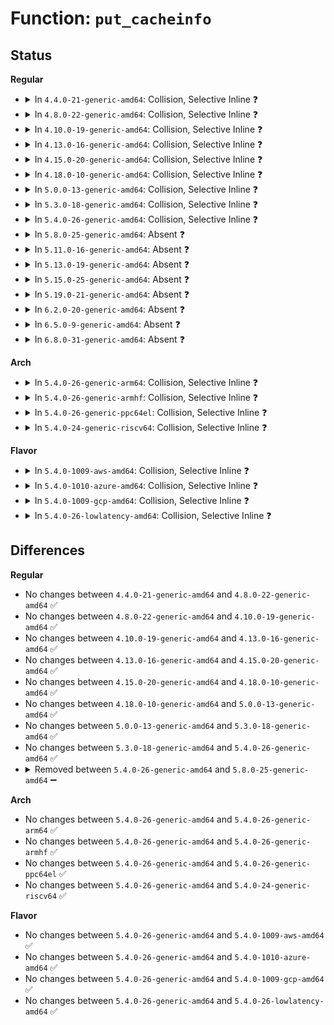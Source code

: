 # Function: <code>put_cacheinfo</code>

## Status
<b>Regular</b>
<ul>
<li>
<details>
<summary>In <code>4.4.0-21-generic-amd64</code>: Collision, Selective Inline ❓</summary>

```c
int put_cacheinfo(struct sk_buff * skb, long unsigned int cstamp, long unsigned int tstamp, u32 preferred, u32 valid)
```

```json
{
  "name": "put_cacheinfo",
  "collision_type": "Static-Static Collision",
  "inline_type": "Selective",
  "funcs": [
    {
      "addr": 18446744071586777797,
      "name": "put_cacheinfo",
      "external": false,
      "loc": "net/ipv4/devinet.c:1490",
      "file": "net/ipv4/devinet.c",
      "inline": "not declared, inlined",
      "caller_inline": [
        "net/ipv4/devinet.c:inet_fill_ifaddr"
      ],
      "caller_func": []
    },
    {
      "addr": 18446744071587009200,
      "name": "put_cacheinfo",
      "external": false,
      "loc": "net/ipv6/addrconf.c:4265",
      "file": "net/ipv6/addrconf.c",
      "inline": "seen, unknown",
      "caller_inline": [],
      "caller_func": [
        "net/ipv6/addrconf.c:inet6_fill_ifaddr",
        "net/ipv6/addrconf.c:inet6_dump_addr",
        "net/ipv6/addrconf.c:inet6_dump_addr"
      ]
    }
  ],
  "symbols": [
    {
      "addr": 18446744071587009200,
      "name": "put_cacheinfo",
      "section": ".text",
      "bind": "STB_LOCAL",
      "size": 155
    }
  ]
}
```
</details>
</li>
<li>
<details>
<summary>In <code>4.8.0-22-generic-amd64</code>: Collision, Selective Inline ❓</summary>

```c
int put_cacheinfo(struct sk_buff * skb, long unsigned int cstamp, long unsigned int tstamp, u32 preferred, u32 valid)
```

```json
{
  "name": "put_cacheinfo",
  "collision_type": "Static-Static Collision",
  "inline_type": "Selective",
  "funcs": [
    {
      "addr": 18446744071587225077,
      "name": "put_cacheinfo",
      "external": false,
      "loc": "net/ipv4/devinet.c:1516",
      "file": "net/ipv4/devinet.c",
      "inline": "not declared, inlined",
      "caller_inline": [
        "net/ipv4/devinet.c:inet_fill_ifaddr"
      ],
      "caller_func": []
    },
    {
      "addr": 18446744071587456144,
      "name": "put_cacheinfo",
      "external": false,
      "loc": "net/ipv6/addrconf.c:4517",
      "file": "net/ipv6/addrconf.c",
      "inline": "seen, unknown",
      "caller_inline": [],
      "caller_func": [
        "net/ipv6/addrconf.c:inet6_dump_addr",
        "net/ipv6/addrconf.c:inet6_dump_addr",
        "net/ipv6/addrconf.c:inet6_fill_ifaddr"
      ]
    }
  ],
  "symbols": [
    {
      "addr": 18446744071587456144,
      "name": "put_cacheinfo",
      "section": ".text",
      "bind": "STB_LOCAL",
      "size": 155
    }
  ]
}
```
</details>
</li>
<li>
<details>
<summary>In <code>4.10.0-19-generic-amd64</code>: Collision, Selective Inline ❓</summary>

```c
int put_cacheinfo(struct sk_buff * skb, long unsigned int cstamp, long unsigned int tstamp, u32 preferred, u32 valid)
```

```json
{
  "name": "put_cacheinfo",
  "collision_type": "Static-Static Collision",
  "inline_type": "Selective",
  "funcs": [
    {
      "addr": 18446744071587425621,
      "name": "put_cacheinfo",
      "external": false,
      "loc": "net/ipv4/devinet.c:1516",
      "file": "net/ipv4/devinet.c",
      "inline": "not declared, inlined",
      "caller_inline": [
        "net/ipv4/devinet.c:inet_fill_ifaddr"
      ],
      "caller_func": []
    },
    {
      "addr": 18446744071587659680,
      "name": "put_cacheinfo",
      "external": false,
      "loc": "net/ipv6/addrconf.c:4560",
      "file": "net/ipv6/addrconf.c",
      "inline": "seen, unknown",
      "caller_inline": [],
      "caller_func": [
        "net/ipv6/addrconf.c:inet6_dump_addr",
        "net/ipv6/addrconf.c:inet6_dump_addr",
        "net/ipv6/addrconf.c:inet6_fill_ifaddr"
      ]
    }
  ],
  "symbols": [
    {
      "addr": 18446744071587659680,
      "name": "put_cacheinfo",
      "section": ".text",
      "bind": "STB_LOCAL",
      "size": 155
    }
  ]
}
```
</details>
</li>
<li>
<details>
<summary>In <code>4.13.0-16-generic-amd64</code>: Collision, Selective Inline ❓</summary>

```c
int put_cacheinfo(struct sk_buff * skb, long unsigned int cstamp, long unsigned int tstamp, u32 preferred, u32 valid)
```

```json
{
  "name": "put_cacheinfo",
  "collision_type": "Static-Static Collision",
  "inline_type": "Selective",
  "funcs": [
    {
      "addr": 18446744071587562017,
      "name": "put_cacheinfo",
      "external": false,
      "loc": "net/ipv4/devinet.c:1556",
      "file": "net/ipv4/devinet.c",
      "inline": "not declared, inlined",
      "caller_inline": [
        "net/ipv4/devinet.c:inet_fill_ifaddr"
      ],
      "caller_func": []
    },
    {
      "addr": 18446744071587809024,
      "name": "put_cacheinfo",
      "external": false,
      "loc": "net/ipv6/addrconf.c:4638",
      "file": "net/ipv6/addrconf.c",
      "inline": "seen, unknown",
      "caller_inline": [],
      "caller_func": [
        "net/ipv6/addrconf.c:inet6_dump_addr",
        "net/ipv6/addrconf.c:inet6_dump_addr",
        "net/ipv6/addrconf.c:inet6_fill_ifaddr"
      ]
    }
  ],
  "symbols": [
    {
      "addr": 18446744071587809024,
      "name": "put_cacheinfo",
      "section": ".text",
      "bind": "STB_LOCAL",
      "size": 155
    }
  ]
}
```
</details>
</li>
<li>
<details>
<summary>In <code>4.15.0-20-generic-amd64</code>: Collision, Selective Inline ❓</summary>

```c
int put_cacheinfo(struct sk_buff * skb, long unsigned int cstamp, long unsigned int tstamp, u32 preferred, u32 valid)
```

```json
{
  "name": "put_cacheinfo",
  "collision_type": "Static-Static Collision",
  "inline_type": "Selective",
  "funcs": [
    {
      "addr": 18446744071588085329,
      "name": "put_cacheinfo",
      "external": false,
      "loc": "net/ipv4/devinet.c:1565",
      "file": "net/ipv4/devinet.c",
      "inline": "not declared, inlined",
      "caller_inline": [
        "net/ipv4/devinet.c:inet_fill_ifaddr"
      ],
      "caller_func": []
    },
    {
      "addr": 18446744071588338320,
      "name": "put_cacheinfo",
      "external": false,
      "loc": "net/ipv6/addrconf.c:4642",
      "file": "net/ipv6/addrconf.c",
      "inline": "seen, unknown",
      "caller_inline": [],
      "caller_func": [
        "net/ipv6/addrconf.c:inet6_dump_addr",
        "net/ipv6/addrconf.c:inet6_dump_addr",
        "net/ipv6/addrconf.c:inet6_fill_ifaddr"
      ]
    }
  ],
  "symbols": [
    {
      "addr": 18446744071588338320,
      "name": "put_cacheinfo",
      "section": ".text",
      "bind": "STB_LOCAL",
      "size": 155
    }
  ]
}
```
</details>
</li>
<li>
<details>
<summary>In <code>4.18.0-10-generic-amd64</code>: Collision, Selective Inline ❓</summary>

```c
int put_cacheinfo(struct sk_buff * skb, long unsigned int cstamp, long unsigned int tstamp, u32 preferred, u32 valid)
```

```json
{
  "name": "put_cacheinfo",
  "collision_type": "Static-Static Collision",
  "inline_type": "Selective",
  "funcs": [
    {
      "addr": 18446744071588438841,
      "name": "put_cacheinfo",
      "external": false,
      "loc": "net/ipv4/devinet.c:1573",
      "file": "net/ipv4/devinet.c",
      "inline": "not declared, inlined",
      "caller_inline": [
        "net/ipv4/devinet.c:inet_fill_ifaddr"
      ],
      "caller_func": []
    },
    {
      "addr": 18446744071588695360,
      "name": "put_cacheinfo",
      "external": false,
      "loc": "net/ipv6/addrconf.c:4763",
      "file": "net/ipv6/addrconf.c",
      "inline": "seen, unknown",
      "caller_inline": [],
      "caller_func": [
        "net/ipv6/addrconf.c:inet6_dump_addr",
        "net/ipv6/addrconf.c:inet6_dump_addr",
        "net/ipv6/addrconf.c:inet6_fill_ifaddr"
      ]
    }
  ],
  "symbols": [
    {
      "addr": 18446744071588695360,
      "name": "put_cacheinfo",
      "section": ".text",
      "bind": "STB_LOCAL",
      "size": 155
    }
  ]
}
```
</details>
</li>
<li>
<details>
<summary>In <code>5.0.0-13-generic-amd64</code>: Collision, Selective Inline ❓</summary>

```c
int put_cacheinfo(struct sk_buff * skb, long unsigned int cstamp, long unsigned int tstamp, u32 preferred, u32 valid)
```

```json
{
  "name": "put_cacheinfo",
  "collision_type": "Static-Static Collision",
  "inline_type": "Selective",
  "funcs": [
    {
      "addr": 18446744071588631421,
      "name": "put_cacheinfo",
      "external": false,
      "loc": "net/ipv4/devinet.c:1585",
      "file": "net/ipv4/devinet.c",
      "inline": "not declared, inlined",
      "caller_inline": [
        "net/ipv4/devinet.c:inet_fill_ifaddr"
      ],
      "caller_func": []
    },
    {
      "addr": 18446744071588913600,
      "name": "put_cacheinfo",
      "external": false,
      "loc": "net/ipv6/addrconf.c:4785",
      "file": "net/ipv6/addrconf.c",
      "inline": "seen, unknown",
      "caller_inline": [],
      "caller_func": [
        "net/ipv6/addrconf.c:in6_dump_addrs",
        "net/ipv6/addrconf.c:in6_dump_addrs",
        "net/ipv6/addrconf.c:inet6_fill_ifaddr"
      ]
    }
  ],
  "symbols": [
    {
      "addr": 18446744071588913600,
      "name": "put_cacheinfo",
      "section": ".text",
      "bind": "STB_LOCAL",
      "size": 155
    }
  ]
}
```
</details>
</li>
<li>
<details>
<summary>In <code>5.3.0-18-generic-amd64</code>: Collision, Selective Inline ❓</summary>

```c
int put_cacheinfo(struct sk_buff * skb, long unsigned int cstamp, long unsigned int tstamp, u32 preferred, u32 valid)
```

```json
{
  "name": "put_cacheinfo",
  "collision_type": "Static-Static Collision",
  "inline_type": "Selective",
  "funcs": [
    {
      "addr": 18446744071589043464,
      "name": "put_cacheinfo",
      "external": false,
      "loc": "net/ipv4/devinet.c:1635",
      "file": "net/ipv4/devinet.c",
      "inline": "not declared, inlined",
      "caller_inline": [
        "net/ipv4/devinet.c:inet_fill_ifaddr"
      ],
      "caller_func": []
    },
    {
      "addr": 18446744071589355856,
      "name": "put_cacheinfo",
      "external": false,
      "loc": "net/ipv6/addrconf.c:4821",
      "file": "net/ipv6/addrconf.c",
      "inline": "seen, unknown",
      "caller_inline": [],
      "caller_func": [
        "net/ipv6/addrconf.c:in6_dump_addrs",
        "net/ipv6/addrconf.c:in6_dump_addrs",
        "net/ipv6/addrconf.c:inet6_fill_ifaddr"
      ]
    }
  ],
  "symbols": [
    {
      "addr": 18446744071589355856,
      "name": "put_cacheinfo",
      "section": ".text",
      "bind": "STB_LOCAL",
      "size": 159
    }
  ]
}
```
</details>
</li>
<li>
<details>
<summary>In <code>5.4.0-26-generic-amd64</code>: Collision, Selective Inline ❓</summary>

```c
int put_cacheinfo(struct sk_buff * skb, long unsigned int cstamp, long unsigned int tstamp, u32 preferred, u32 valid)
```

```json
{
  "name": "put_cacheinfo",
  "collision_type": "Static-Static Collision",
  "inline_type": "Selective",
  "funcs": [
    {
      "addr": 18446744071589267608,
      "name": "put_cacheinfo",
      "external": false,
      "loc": "net/ipv4/devinet.c:1630",
      "file": "net/ipv4/devinet.c",
      "inline": "not declared, inlined",
      "caller_inline": [
        "net/ipv4/devinet.c:inet_fill_ifaddr"
      ],
      "caller_func": []
    },
    {
      "addr": 18446744071589579968,
      "name": "put_cacheinfo",
      "external": false,
      "loc": "net/ipv6/addrconf.c:4850",
      "file": "net/ipv6/addrconf.c",
      "inline": "seen, unknown",
      "caller_inline": [],
      "caller_func": [
        "net/ipv6/addrconf.c:in6_dump_addrs",
        "net/ipv6/addrconf.c:in6_dump_addrs",
        "net/ipv6/addrconf.c:inet6_fill_ifaddr"
      ]
    }
  ],
  "symbols": [
    {
      "addr": 18446744071589579968,
      "name": "put_cacheinfo",
      "section": ".text",
      "bind": "STB_LOCAL",
      "size": 159
    }
  ]
}
```
</details>
</li>
<li>
<details>
<summary>In <code>5.8.0-25-generic-amd64</code>: Absent ❓</summary>

```json
{
  "name": "put_cacheinfo",
  "collision_type": "Static-Static Collision",
  "inline_type": "Full",
  "funcs": [
    {
      "addr": 18446744071590242312,
      "name": "put_cacheinfo",
      "external": false,
      "loc": "net/ipv4/devinet.c:1636",
      "file": "net/ipv4/devinet.c",
      "inline": "not declared, inlined",
      "caller_inline": [
        "net/ipv4/devinet.c:inet_fill_ifaddr"
      ],
      "caller_func": []
    },
    {
      "addr": 18446744071590593623,
      "name": "put_cacheinfo",
      "external": false,
      "loc": "net/ipv6/addrconf.c:4867",
      "file": "net/ipv6/addrconf.c",
      "inline": "not declared, inlined",
      "caller_inline": [
        "net/ipv6/addrconf.c:inet6_fill_ifacaddr",
        "net/ipv6/addrconf.c:inet6_fill_ifmcaddr",
        "net/ipv6/addrconf.c:inet6_fill_ifaddr"
      ],
      "caller_func": []
    }
  ],
  "symbols": []
}
```
</details>
</li>
<li>
<details>
<summary>In <code>5.11.0-16-generic-amd64</code>: Absent ❓</summary>

```json
{
  "name": "put_cacheinfo",
  "collision_type": "Static-Static Collision",
  "inline_type": "Full",
  "funcs": [
    {
      "addr": 18446744071590295016,
      "name": "put_cacheinfo",
      "external": false,
      "loc": "net/ipv4/devinet.c:1635",
      "file": "net/ipv4/devinet.c",
      "inline": "not declared, inlined",
      "caller_inline": [
        "net/ipv4/devinet.c:inet_fill_ifaddr"
      ],
      "caller_func": []
    },
    {
      "addr": 18446744071590661287,
      "name": "put_cacheinfo",
      "external": false,
      "loc": "net/ipv6/addrconf.c:4894",
      "file": "net/ipv6/addrconf.c",
      "inline": "not declared, inlined",
      "caller_inline": [
        "net/ipv6/addrconf.c:inet6_fill_ifacaddr",
        "net/ipv6/addrconf.c:inet6_fill_ifmcaddr",
        "net/ipv6/addrconf.c:inet6_fill_ifaddr"
      ],
      "caller_func": []
    }
  ],
  "symbols": []
}
```
</details>
</li>
<li>
<details>
<summary>In <code>5.13.0-19-generic-amd64</code>: Absent ❓</summary>

```json
{
  "name": "put_cacheinfo",
  "collision_type": "Static-Static Collision",
  "inline_type": "Full",
  "funcs": [
    {
      "addr": 18446744071590210648,
      "name": "put_cacheinfo",
      "external": false,
      "loc": "net/ipv4/devinet.c:1635",
      "file": "net/ipv4/devinet.c",
      "inline": "not declared, inlined",
      "caller_inline": [
        "net/ipv4/devinet.c:inet_fill_ifaddr"
      ],
      "caller_func": []
    },
    {
      "addr": 18446744071590588281,
      "name": "put_cacheinfo",
      "external": false,
      "loc": "net/ipv6/addrconf.c:4898",
      "file": "net/ipv6/addrconf.c",
      "inline": "not declared, inlined",
      "caller_inline": [
        "net/ipv6/addrconf.c:in6_dump_addrs",
        "net/ipv6/addrconf.c:inet6_fill_ifacaddr",
        "net/ipv6/addrconf.c:inet6_fill_ifaddr"
      ],
      "caller_func": []
    }
  ],
  "symbols": []
}
```
</details>
</li>
<li>
<details>
<summary>In <code>5.15.0-25-generic-amd64</code>: Absent ❓</summary>

```json
{
  "name": "put_cacheinfo",
  "collision_type": "Static-Static Collision",
  "inline_type": "Full",
  "funcs": [
    {
      "addr": 18446744071590991512,
      "name": "put_cacheinfo",
      "external": false,
      "loc": "net/ipv4/devinet.c:1635",
      "file": "net/ipv4/devinet.c",
      "inline": "not declared, inlined",
      "caller_inline": [
        "net/ipv4/devinet.c:inet_fill_ifaddr"
      ],
      "caller_func": []
    },
    {
      "addr": 18446744071591399961,
      "name": "put_cacheinfo",
      "external": false,
      "loc": "net/ipv6/addrconf.c:4934",
      "file": "net/ipv6/addrconf.c",
      "inline": "not declared, inlined",
      "caller_inline": [
        "net/ipv6/addrconf.c:in6_dump_addrs",
        "net/ipv6/addrconf.c:inet6_fill_ifacaddr",
        "net/ipv6/addrconf.c:inet6_fill_ifaddr"
      ],
      "caller_func": []
    }
  ],
  "symbols": []
}
```
</details>
</li>
<li>
<details>
<summary>In <code>5.19.0-21-generic-amd64</code>: Absent ❓</summary>

```json
{
  "name": "put_cacheinfo",
  "collision_type": "Static-Static Collision",
  "inline_type": "Full",
  "funcs": [
    {
      "addr": 18446744071592637420,
      "name": "put_cacheinfo",
      "external": false,
      "loc": "net/ipv4/devinet.c:1640",
      "file": "net/ipv4/devinet.c",
      "inline": "not declared, inlined",
      "caller_inline": [
        "net/ipv4/devinet.c:inet_fill_ifaddr"
      ],
      "caller_func": []
    },
    {
      "addr": 18446744071593076233,
      "name": "put_cacheinfo",
      "external": false,
      "loc": "net/ipv6/addrconf.c:4946",
      "file": "net/ipv6/addrconf.c",
      "inline": "not declared, inlined",
      "caller_inline": [
        "net/ipv6/addrconf.c:in6_dump_addrs",
        "net/ipv6/addrconf.c:inet6_fill_ifacaddr",
        "net/ipv6/addrconf.c:inet6_fill_ifaddr"
      ],
      "caller_func": []
    }
  ],
  "symbols": []
}
```
</details>
</li>
<li>
<details>
<summary>In <code>6.2.0-20-generic-amd64</code>: Absent ❓</summary>

```json
{
  "name": "put_cacheinfo",
  "collision_type": "Static-Static Collision",
  "inline_type": "Full",
  "funcs": [
    {
      "addr": 18446744071594503414,
      "name": "put_cacheinfo",
      "external": false,
      "loc": "net/ipv4/devinet.c:1641",
      "file": "net/ipv4/devinet.c",
      "inline": "not declared, inlined",
      "caller_inline": [
        "net/ipv4/devinet.c:inet_fill_ifaddr"
      ],
      "caller_func": []
    },
    {
      "addr": 18446744071594970425,
      "name": "put_cacheinfo",
      "external": false,
      "loc": "net/ipv6/addrconf.c:4959",
      "file": "net/ipv6/addrconf.c",
      "inline": "not declared, inlined",
      "caller_inline": [
        "net/ipv6/addrconf.c:in6_dump_addrs",
        "net/ipv6/addrconf.c:inet6_fill_ifacaddr",
        "net/ipv6/addrconf.c:inet6_fill_ifaddr"
      ],
      "caller_func": []
    }
  ],
  "symbols": []
}
```
</details>
</li>
<li>
<details>
<summary>In <code>6.5.0-9-generic-amd64</code>: Absent ❓</summary>

```json
{
  "name": "put_cacheinfo",
  "collision_type": "Static-Static Collision",
  "inline_type": "Full",
  "funcs": [
    {
      "addr": 18446744071594895030,
      "name": "put_cacheinfo",
      "external": false,
      "loc": "net/ipv4/devinet.c:1644",
      "file": "net/ipv4/devinet.c",
      "inline": "not declared, inlined",
      "caller_inline": [
        "net/ipv4/devinet.c:inet_fill_ifaddr"
      ],
      "caller_func": []
    },
    {
      "addr": 18446744071595363254,
      "name": "put_cacheinfo",
      "external": false,
      "loc": "net/ipv6/addrconf.c:4965",
      "file": "net/ipv6/addrconf.c",
      "inline": "not declared, inlined",
      "caller_inline": [
        "net/ipv6/addrconf.c:in6_dump_addrs",
        "net/ipv6/addrconf.c:inet6_fill_ifacaddr",
        "net/ipv6/addrconf.c:inet6_fill_ifaddr"
      ],
      "caller_func": []
    }
  ],
  "symbols": []
}
```
</details>
</li>
<li>
<details>
<summary>In <code>6.8.0-31-generic-amd64</code>: Absent ❓</summary>

```json
{
  "name": "put_cacheinfo",
  "collision_type": "Static-Static Collision",
  "inline_type": "Full",
  "funcs": [
    {
      "addr": 18446744071595706359,
      "name": "put_cacheinfo",
      "external": false,
      "loc": "net/ipv4/devinet.c:1661",
      "file": "net/ipv4/devinet.c",
      "inline": "not declared, inlined",
      "caller_inline": [
        "net/ipv4/devinet.c:inet_fill_ifaddr"
      ],
      "caller_func": []
    },
    {
      "addr": 18446744071596204150,
      "name": "put_cacheinfo",
      "external": false,
      "loc": "net/ipv6/addrconf.c:5020",
      "file": "net/ipv6/addrconf.c",
      "inline": "not declared, inlined",
      "caller_inline": [
        "net/ipv6/addrconf.c:in6_dump_addrs",
        "net/ipv6/addrconf.c:inet6_fill_ifacaddr",
        "net/ipv6/addrconf.c:inet6_fill_ifaddr"
      ],
      "caller_func": []
    }
  ],
  "symbols": []
}
```
</details>
</li>
</ul>
<b>Arch</b>
<ul>
<li>
<details>
<summary>In <code>5.4.0-26-generic-arm64</code>: Collision, Selective Inline ❓</summary>

```c
int put_cacheinfo(struct sk_buff * skb, long unsigned int cstamp, long unsigned int tstamp, u32 preferred, u32 valid)
```

```json
{
  "name": "put_cacheinfo",
  "collision_type": "Static-Static Collision",
  "inline_type": "Selective",
  "funcs": [
    {
      "addr": 18446603336502897380,
      "name": "put_cacheinfo",
      "external": false,
      "loc": "net/ipv4/devinet.c:1630",
      "file": "net/ipv4/devinet.c",
      "inline": "not declared, inlined",
      "caller_inline": [
        "net/ipv4/devinet.c:inet_fill_ifaddr"
      ],
      "caller_func": []
    },
    {
      "addr": 18446603336503255232,
      "name": "put_cacheinfo",
      "external": false,
      "loc": "net/ipv6/addrconf.c:4850",
      "file": "net/ipv6/addrconf.c",
      "inline": "seen, unknown",
      "caller_inline": [],
      "caller_func": [
        "net/ipv6/addrconf.c:in6_dump_addrs",
        "net/ipv6/addrconf.c:in6_dump_addrs",
        "net/ipv6/addrconf.c:inet6_fill_ifaddr"
      ]
    }
  ],
  "symbols": [
    {
      "addr": 18446603336503255232,
      "name": "put_cacheinfo",
      "section": ".text",
      "bind": "STB_LOCAL",
      "size": 212
    }
  ]
}
```
</details>
</li>
<li>
<details>
<summary>In <code>5.4.0-26-generic-armhf</code>: Collision, Selective Inline ❓</summary>

```c
int put_cacheinfo(struct sk_buff * skb, long unsigned int cstamp, long unsigned int tstamp, u32 preferred, u32 valid)
```

```json
{
  "name": "put_cacheinfo",
  "collision_type": "Static-Static Collision",
  "inline_type": "Selective",
  "funcs": [
    {
      "addr": 3235590668,
      "name": "put_cacheinfo",
      "external": false,
      "loc": "net/ipv4/devinet.c:1630",
      "file": "net/ipv4/devinet.c",
      "inline": "not declared, inlined",
      "caller_inline": [
        "net/ipv4/devinet.c:inet_fill_ifaddr"
      ],
      "caller_func": []
    },
    {
      "addr": 3235929228,
      "name": "put_cacheinfo",
      "external": false,
      "loc": "net/ipv6/addrconf.c:4850",
      "file": "net/ipv6/addrconf.c",
      "inline": "seen, unknown",
      "caller_inline": [],
      "caller_func": [
        "net/ipv6/addrconf.c:in6_dump_addrs",
        "net/ipv6/addrconf.c:in6_dump_addrs",
        "net/ipv6/addrconf.c:inet6_fill_ifaddr"
      ]
    }
  ],
  "symbols": [
    {
      "addr": 3235929228,
      "name": "put_cacheinfo",
      "section": ".text",
      "bind": "STB_LOCAL",
      "size": 160
    }
  ]
}
```
</details>
</li>
<li>
<details>
<summary>In <code>5.4.0-26-generic-ppc64el</code>: Collision, Selective Inline ❓</summary>

```c
int put_cacheinfo(struct sk_buff * skb, long unsigned int cstamp, long unsigned int tstamp, u32 preferred, u32 valid)
```

```json
{
  "name": "put_cacheinfo",
  "collision_type": "Static-Static Collision",
  "inline_type": "Selective",
  "funcs": [
    {
      "addr": 13835058055296561056,
      "name": "put_cacheinfo",
      "external": false,
      "loc": "net/ipv4/devinet.c:1630",
      "file": "net/ipv4/devinet.c",
      "inline": "not declared, inlined",
      "caller_inline": [
        "net/ipv4/devinet.c:inet_fill_ifaddr"
      ],
      "caller_func": []
    },
    {
      "addr": 13835058055297000720,
      "name": "put_cacheinfo",
      "external": false,
      "loc": "net/ipv6/addrconf.c:4850",
      "file": "net/ipv6/addrconf.c",
      "inline": "seen, unknown",
      "caller_inline": [],
      "caller_func": [
        "net/ipv6/addrconf.c:in6_dump_addrs",
        "net/ipv6/addrconf.c:in6_dump_addrs",
        "net/ipv6/addrconf.c:inet6_fill_ifaddr"
      ]
    }
  ],
  "symbols": [
    {
      "addr": 13835058055297000720,
      "name": "put_cacheinfo",
      "section": ".text",
      "bind": "STB_LOCAL",
      "size": 204
    }
  ]
}
```
</details>
</li>
<li>
<details>
<summary>In <code>5.4.0-24-generic-riscv64</code>: Collision, Selective Inline ❓</summary>

```c
int put_cacheinfo(struct sk_buff * skb, long unsigned int cstamp, long unsigned int tstamp, u32 preferred, u32 valid)
```

```json
{
  "name": "put_cacheinfo",
  "collision_type": "Static-Static Collision",
  "inline_type": "Selective",
  "funcs": [
    {
      "addr": 18446743936278994534,
      "name": "put_cacheinfo",
      "external": false,
      "loc": "net/ipv4/devinet.c:1630",
      "file": "net/ipv4/devinet.c",
      "inline": "not declared, inlined",
      "caller_inline": [
        "net/ipv4/devinet.c:inet_fill_ifaddr"
      ],
      "caller_func": []
    },
    {
      "addr": 18446743936279283100,
      "name": "put_cacheinfo",
      "external": false,
      "loc": "net/ipv6/addrconf.c:4850",
      "file": "net/ipv6/addrconf.c",
      "inline": "seen, unknown",
      "caller_inline": [],
      "caller_func": [
        "net/ipv6/addrconf.c:in6_dump_addrs",
        "net/ipv6/addrconf.c:in6_dump_addrs",
        "net/ipv6/addrconf.c:inet6_fill_ifaddr"
      ]
    }
  ],
  "symbols": [
    {
      "addr": 18446743936279283100,
      "name": "put_cacheinfo",
      "section": ".text",
      "bind": "STB_LOCAL",
      "size": 126
    }
  ]
}
```
</details>
</li>
</ul>
<b>Flavor</b>
<ul>
<li>
<details>
<summary>In <code>5.4.0-1009-aws-amd64</code>: Collision, Selective Inline ❓</summary>

```c
int put_cacheinfo(struct sk_buff * skb, long unsigned int cstamp, long unsigned int tstamp, u32 preferred, u32 valid)
```

```json
{
  "name": "put_cacheinfo",
  "collision_type": "Static-Static Collision",
  "inline_type": "Selective",
  "funcs": [
    {
      "addr": 18446744071588873784,
      "name": "put_cacheinfo",
      "external": false,
      "loc": "net/ipv4/devinet.c:1630",
      "file": "net/ipv4/devinet.c",
      "inline": "not declared, inlined",
      "caller_inline": [
        "net/ipv4/devinet.c:inet_fill_ifaddr"
      ],
      "caller_func": []
    },
    {
      "addr": 18446744071589184336,
      "name": "put_cacheinfo",
      "external": false,
      "loc": "net/ipv6/addrconf.c:4850",
      "file": "net/ipv6/addrconf.c",
      "inline": "seen, unknown",
      "caller_inline": [],
      "caller_func": [
        "net/ipv6/addrconf.c:in6_dump_addrs",
        "net/ipv6/addrconf.c:in6_dump_addrs",
        "net/ipv6/addrconf.c:inet6_fill_ifaddr"
      ]
    }
  ],
  "symbols": [
    {
      "addr": 18446744071589184336,
      "name": "put_cacheinfo",
      "section": ".text",
      "bind": "STB_LOCAL",
      "size": 159
    }
  ]
}
```
</details>
</li>
<li>
<details>
<summary>In <code>5.4.0-1010-azure-amd64</code>: Collision, Selective Inline ❓</summary>

```c
int put_cacheinfo(struct sk_buff * skb, long unsigned int cstamp, long unsigned int tstamp, u32 preferred, u32 valid)
```

```json
{
  "name": "put_cacheinfo",
  "collision_type": "Static-Static Collision",
  "inline_type": "Selective",
  "funcs": [
    {
      "addr": 18446744071588585720,
      "name": "put_cacheinfo",
      "external": false,
      "loc": "net/ipv4/devinet.c:1630",
      "file": "net/ipv4/devinet.c",
      "inline": "not declared, inlined",
      "caller_inline": [
        "net/ipv4/devinet.c:inet_fill_ifaddr"
      ],
      "caller_func": []
    },
    {
      "addr": 18446744071588909328,
      "name": "put_cacheinfo",
      "external": false,
      "loc": "net/ipv6/addrconf.c:4850",
      "file": "net/ipv6/addrconf.c",
      "inline": "seen, unknown",
      "caller_inline": [],
      "caller_func": [
        "net/ipv6/addrconf.c:in6_dump_addrs",
        "net/ipv6/addrconf.c:in6_dump_addrs",
        "net/ipv6/addrconf.c:inet6_fill_ifaddr"
      ]
    }
  ],
  "symbols": [
    {
      "addr": 18446744071588909328,
      "name": "put_cacheinfo",
      "section": ".text",
      "bind": "STB_LOCAL",
      "size": 159
    }
  ]
}
```
</details>
</li>
<li>
<details>
<summary>In <code>5.4.0-1009-gcp-amd64</code>: Collision, Selective Inline ❓</summary>

```c
int put_cacheinfo(struct sk_buff * skb, long unsigned int cstamp, long unsigned int tstamp, u32 preferred, u32 valid)
```

```json
{
  "name": "put_cacheinfo",
  "collision_type": "Static-Static Collision",
  "inline_type": "Selective",
  "funcs": [
    {
      "addr": 18446744071589310168,
      "name": "put_cacheinfo",
      "external": false,
      "loc": "net/ipv4/devinet.c:1630",
      "file": "net/ipv4/devinet.c",
      "inline": "not declared, inlined",
      "caller_inline": [
        "net/ipv4/devinet.c:inet_fill_ifaddr"
      ],
      "caller_func": []
    },
    {
      "addr": 18446744071589621200,
      "name": "put_cacheinfo",
      "external": false,
      "loc": "net/ipv6/addrconf.c:4850",
      "file": "net/ipv6/addrconf.c",
      "inline": "seen, unknown",
      "caller_inline": [],
      "caller_func": [
        "net/ipv6/addrconf.c:in6_dump_addrs",
        "net/ipv6/addrconf.c:in6_dump_addrs",
        "net/ipv6/addrconf.c:inet6_fill_ifaddr"
      ]
    }
  ],
  "symbols": [
    {
      "addr": 18446744071589621200,
      "name": "put_cacheinfo",
      "section": ".text",
      "bind": "STB_LOCAL",
      "size": 159
    }
  ]
}
```
</details>
</li>
<li>
<details>
<summary>In <code>5.4.0-26-lowlatency-amd64</code>: Collision, Selective Inline ❓</summary>

```c
int put_cacheinfo(struct sk_buff * skb, long unsigned int cstamp, long unsigned int tstamp, u32 preferred, u32 valid)
```

```json
{
  "name": "put_cacheinfo",
  "collision_type": "Static-Static Collision",
  "inline_type": "Selective",
  "funcs": [
    {
      "addr": 18446744071589351977,
      "name": "put_cacheinfo",
      "external": false,
      "loc": "net/ipv4/devinet.c:1630",
      "file": "net/ipv4/devinet.c",
      "inline": "not declared, inlined",
      "caller_inline": [
        "net/ipv4/devinet.c:inet_fill_ifaddr"
      ],
      "caller_func": []
    },
    {
      "addr": 18446744071589669712,
      "name": "put_cacheinfo",
      "external": false,
      "loc": "net/ipv6/addrconf.c:4850",
      "file": "net/ipv6/addrconf.c",
      "inline": "seen, unknown",
      "caller_inline": [],
      "caller_func": [
        "net/ipv6/addrconf.c:in6_dump_addrs",
        "net/ipv6/addrconf.c:in6_dump_addrs",
        "net/ipv6/addrconf.c:inet6_fill_ifaddr"
      ]
    }
  ],
  "symbols": [
    {
      "addr": 18446744071589669712,
      "name": "put_cacheinfo",
      "section": ".text",
      "bind": "STB_LOCAL",
      "size": 161
    }
  ]
}
```
</details>
</li>
</ul>

## Differences
<b>Regular</b>
<ul>
<li>
No changes between <code>4.4.0-21-generic-amd64</code> and <code>4.8.0-22-generic-amd64</code> ✅
</li>
<li>
No changes between <code>4.8.0-22-generic-amd64</code> and <code>4.10.0-19-generic-amd64</code> ✅
</li>
<li>
No changes between <code>4.10.0-19-generic-amd64</code> and <code>4.13.0-16-generic-amd64</code> ✅
</li>
<li>
No changes between <code>4.13.0-16-generic-amd64</code> and <code>4.15.0-20-generic-amd64</code> ✅
</li>
<li>
No changes between <code>4.15.0-20-generic-amd64</code> and <code>4.18.0-10-generic-amd64</code> ✅
</li>
<li>
No changes between <code>4.18.0-10-generic-amd64</code> and <code>5.0.0-13-generic-amd64</code> ✅
</li>
<li>
No changes between <code>5.0.0-13-generic-amd64</code> and <code>5.3.0-18-generic-amd64</code> ✅
</li>
<li>
No changes between <code>5.3.0-18-generic-amd64</code> and <code>5.4.0-26-generic-amd64</code> ✅
</li>
<li>
<details>
<summary>Removed between <code>5.4.0-26-generic-amd64</code> and <code>5.8.0-25-generic-amd64</code> ➖</summary>

```c
int put_cacheinfo(struct sk_buff * skb, long unsigned int cstamp, long unsigned int tstamp, u32 preferred, u32 valid)
```
</details>
</li>
</ul>
<b>Arch</b>
<ul>
<li>
No changes between <code>5.4.0-26-generic-amd64</code> and <code>5.4.0-26-generic-arm64</code> ✅
</li>
<li>
No changes between <code>5.4.0-26-generic-amd64</code> and <code>5.4.0-26-generic-armhf</code> ✅
</li>
<li>
No changes between <code>5.4.0-26-generic-amd64</code> and <code>5.4.0-26-generic-ppc64el</code> ✅
</li>
<li>
No changes between <code>5.4.0-26-generic-amd64</code> and <code>5.4.0-24-generic-riscv64</code> ✅
</li>
</ul>
<b>Flavor</b>
<ul>
<li>
No changes between <code>5.4.0-26-generic-amd64</code> and <code>5.4.0-1009-aws-amd64</code> ✅
</li>
<li>
No changes between <code>5.4.0-26-generic-amd64</code> and <code>5.4.0-1010-azure-amd64</code> ✅
</li>
<li>
No changes between <code>5.4.0-26-generic-amd64</code> and <code>5.4.0-1009-gcp-amd64</code> ✅
</li>
<li>
No changes between <code>5.4.0-26-generic-amd64</code> and <code>5.4.0-26-lowlatency-amd64</code> ✅
</li>
</ul>
